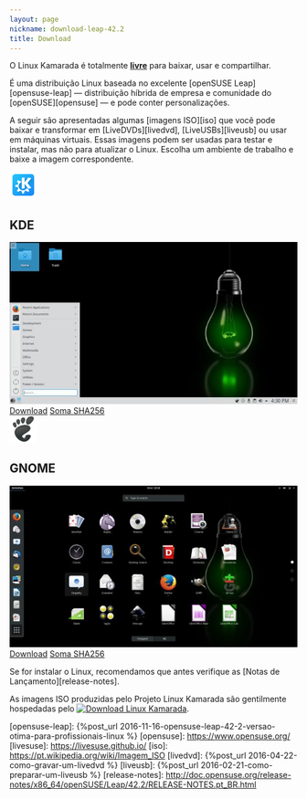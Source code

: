 ```yaml
---
layout: page
nickname: download-leap-42.2
title: Download
---
```


O Linux Kamarada é totalmente [**livre**][free-software] para baixar, usar e compartilhar.

É uma distribuição Linux baseada no excelente [openSUSE Leap][opensuse-leap] — distribuição híbrida de empresa e comunidade do [openSUSE][opensuse] — e pode conter personalizações.

<!--Se você procura um sistema mais próximo do openSUSE, visite o [Projeto LiveSUSE][livesuse].-->

A seguir são apresentadas algumas [imagens ISO][iso] que você pode baixar e transformar em [LiveDVDs][livedvd], [LiveUSBs][liveusb] ou usar em máquinas virtuais. Essas imagens podem ser usadas para testar e instalar, mas não para atualizar o Linux. Escolha um ambiente de trabalho e baixe a imagem correspondente.

<div class="row">
    <div class="col-sm-6">
        <div class="row">
            <div class="col-xs-2 col-sm-3">
                <img src="/assets/icons/breeze/apps/48/kdeapp.png">
            </div>
            <div class="col-xs-10 col-sm-9">
                <h2>KDE</h2>
            </div>
        </div>
        <div class="row">
            <div class="col-xs-12">
                <img src="/files/2017/07/screenshot-kde-42.2.jpg" class="center-block img-responsive">
                <a href="https://sourceforge.net/projects/kamarada/files/distribution/leap/42.2/Linux-Kamarada-42.2-KDE-Live.x86_64-20170717.iso/download" class="btn btn-primary center-block">Download</a>
                <a href="https://sourceforge.net/projects/kamarada/files/distribution/leap/42.2/Linux-Kamarada-42.2-KDE-Live.x86_64-20170717.iso.sha256/download" class="btn btn-default center-block">Soma SHA256</a>
            </div>
        </div>
    </div>
    <div class="col-sm-6">
        <div class="row">
            <div class="col-xs-2 col-sm-3">
                <img src="/assets/icons/gnome/48x48/places/start-here.png">
            </div>
            <div class="col-xs-10 col-sm-9">
                <h2>GNOME</h2>
            </div>
        </div>
        <div class="row">
            <div class="col-xs-12">
                <img src="/files/2017/07/screenshot-gnome-42.2.jpg" class="center-block img-responsive">
                <a href="https://sourceforge.net/projects/kamarada/files/distribution/leap/42.2/Linux-Kamarada-42.2-GNOME-Live.x86_64-20170717.iso/download" class="btn btn-primary center-block">Download</a>
                <a href="https://sourceforge.net/projects/kamarada/files/distribution/leap/42.2/Linux-Kamarada-42.2-GNOME-Live.x86_64-20170717.iso.sha256/download" class="btn btn-default center-block">Soma SHA256</a>
            </div>
        </div>
    </div>
</div>

Se for instalar o Linux, recomendamos que antes verifique as [Notas de Lançamento][release-notes].

<p>As imagens ISO produzidas pelo Projeto Linux Kamarada são gentilmente hospedadas pelo <a href="https://sourceforge.net/p/kamarada/" rel="nofollow"><img alt="Download Linux Kamarada" src="https://sourceforge.net/sflogo.php?type=10&group_id=2301355"></a>.</p>

[free-software]:    https://www.gnu.org/philosophy/free-sw.pt-br.html
[opensuse-leap]:    {%post_url 2016-11-16-opensuse-leap-42-2-versao-otima-para-profissionais-linux %}
[opensuse]:         https://www.opensuse.org/
[livesuse]:         https://livesuse.github.io/
[iso]:              https://pt.wikipedia.org/wiki/Imagem_ISO
[livedvd]:          {%post_url 2016-04-22-como-gravar-um-livedvd %}
[liveusb]:          {%post_url 2016-02-21-como-preparar-um-liveusb %}
[release-notes]:    http://doc.opensuse.org/release-notes/x86_64/openSUSE/Leap/42.2/RELEASE-NOTES.pt_BR.html
